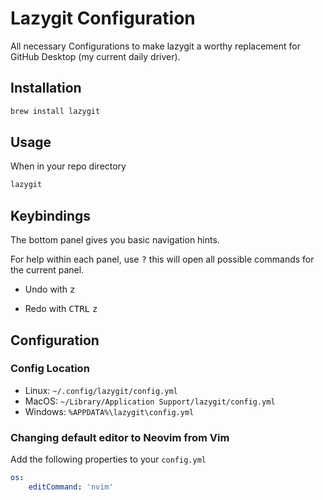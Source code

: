 # Lazygit Configuration

All necessary Configurations to make lazygit a worthy replacement for GitHub Desktop (my current daily driver).

## Installation

```bash
brew install lazygit
```

## Usage

When in your repo directory

```bash
lazygit
```

## Keybindings

The bottom panel gives you basic navigation hints.

For help within each panel, use <kbd>?</kbd> this will open all possible commands for the current panel.

- Undo with <kbd>z</kbd>

- Redo with <kbd>CTRL</kbd> <kbd>z</kbd>

## Configuration

### Config Location

- Linux: `~/.config/lazygit/config.yml`
- MacOS: `~/Library/Application Support/lazygit/config.yml`
- Windows: `%APPDATA%\lazygit\config.yml`

### Changing default editor to Neovim from Vim

Add the following properties to your `config.yml`

```yml
os:
	editCommand: 'nvim'
```

